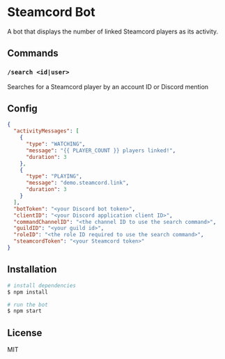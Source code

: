 # Steamcord Bot

A bot that displays the number of linked Steamcord players as its activity.

## Commands

### `/search <id|user>`

Searches for a Steamcord player by an account ID or Discord mention

## Config

```json
{
  "activityMessages": [
    {
      "type": "WATCHING",
      "message": "{{ PLAYER_COUNT }} players linked!",
      "duration": 3
    },
    {
      "type": "PLAYING",
      "message": "demo.steamcord.link",
      "duration": 3
    }
  ],
  "botToken": "<your Discord bot token>",
  "clientID": "<your Discord application client ID>",
  "commandChannelID": "<the channel ID to use the search command>",
  "guildID": "<your guild id>",
  "roleID": "<the role ID required to use the search command>",
  "steamcordToken": "<your Steamcord token>"
}
```

## Installation

```bash
# install dependencies
$ npm install

# run the bot
$ npm start
```

## License

MIT
